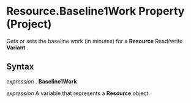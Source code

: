 
# Resource.Baseline1Work Property (Project)

Gets or sets the baseline work (in minutes) for a  **Resource** Read/write **Variant** .


## Syntax

 _expression_ . **Baseline1Work**

 _expression_ A variable that represents a **Resource** object.

